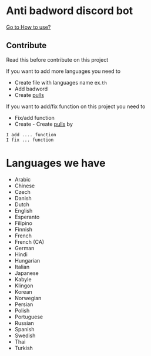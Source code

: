 # Anti badword discord bot

[Go to How to use?](./.github/howtouse.md)

## Contribute
Read this before contribute on this project

If you want to add more languages you need to
- Create file with languages name ex.`th`
- Add badword
- Create [pulls](https://github.com/ronnapatp/antibadword/pulls)

If you want to add/fix function on this project you need to
- Fix/add function
- Create - Create [pulls](https://github.com/ronnapatp/antibadword/pulls) by 
```
I add .... function
I fix ... function
```
# Languages we have

- Arabic	
- Chinese	
- Czech	
- Danish	
- Dutch	
- English	
- Esperanto	
- Filipino	
- Finnish	
- French	
- French (CA)
- German	
- Hindi	
- Hungarian	
- Italian	
- Japanese	
- Kabyle	
- Klingon	
- Korean	
- Norwegian	
- Persian	
- Polish	
- Portuguese	
- Russian	
- Spanish	
- Swedish	
- Thai
- Turkish
